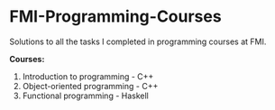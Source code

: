 # FMI-Programming-Courses
Solutions to all the tasks I completed in programming courses at FMI.

**Courses:**

1. Introduction to programming  - C++
2. Object-oriented programming - C++
3. Functional programming - Haskell
